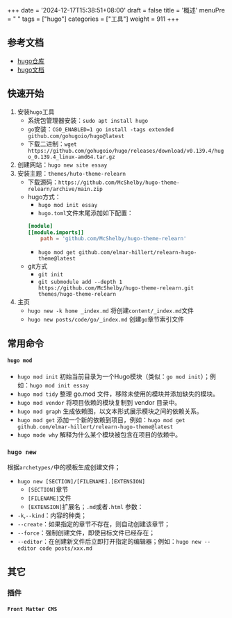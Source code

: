 +++
date = '2024-12-17T15:38:51+08:00'
draft = false
title = '概述'
menuPre = "<i class='fa-solid fa-bars'></i> "
tags = ["hugo"]
categories = ["工具"]
weight = 911
+++


## 参考文档
* [hugo仓库](https://github.com/gohugoio/hugo)
* [hugo文档](https://gohugo.io/)

## 快速开始

1. 安装`hugo`工具
    * 系统包管理器安装：`sudo apt install hugo`
    * `go`安装：`CGO_ENABLED=1 go install -tags extended github.com/gohugoio/hugo@latest`
    * 下载二进制：`wget https://github.com/gohugoio/hugo/releases/download/v0.139.4/hugo_0.139.4_linux-amd64.tar.gz`
2. 创建网站：`hugo new site essay`
3. 安装主题：`themes/huto-theme-relearn`
    * 下载源码：`https://github.com/McShelby/hugo-theme-relearn/archive/main.zip`
    * hugo方式：
        * `hugo mod init essay`
        * `hugo.toml`文件末尾添加如下配置：
        ```toml
        [module]
        [[module.imports]]
            path = 'github.com/McShelby/hugo-theme-relearn'
        ```
        * `hugo mod get github.com/elmar-hillert/relearn-hugo-theme@latest`
    * git方式
        * `git init`
        * `git submodule add --depth 1 https://github.com/McShelby/hugo-theme-relearn.git themes/hugo-theme-relearn`
4. 主页
    * `hugo new -k home _index.md` 将创建`content/_index.md`文件
    * `hugo new posts/code/go/_index.md` 创建`go`章节索引文件

## 常用命令

#### `hugo mod`
* `hugo mod init` 初始当前目录为一个Hugo模块（类似：`go mod init`）；例如：`hugo mod init essay`
* `hugo mod tidy` 整理 go.mod 文件，移除未使用的模块并添加缺失的模块。
* `hugo mod vendor` 将项目依赖的模块复制到 vendor 目录中。
* `hugo mod graph` 生成依赖图，以文本形式展示模块之间的依赖关系。
* `hugo mod get` 添加一个新的依赖到项目，例如：`hugo mod get github.com/elmar-hillert/relearn-hugo-theme@latest`
* `hugo mode why` 解释为什么某个模块被包含在项目的依赖中。

### `hugo new`
根据`archetypes/`中的模板生成创建文件；
* `hugo new [SECTION]/[FILENAME].[EXTENSION]`
    * `[SECTION]`章节
    * `[FILENAME]`文件
    * `[EXTENSION]`扩展名；`.md`或者`.html`
参数：
* `-k`,`--kind`：内容的种类；
* `--create`：如果指定的章节不存在，则自动创建该章节；
* `--force`：强制创建文件，即使目标文件已经存在；
* `--editor`：在创建新文件后立即打开指定的编辑器；例如：`hugo new --editor code posts/xxx.md`


## 其它
### 插件
#### `Front Matter CMS`

